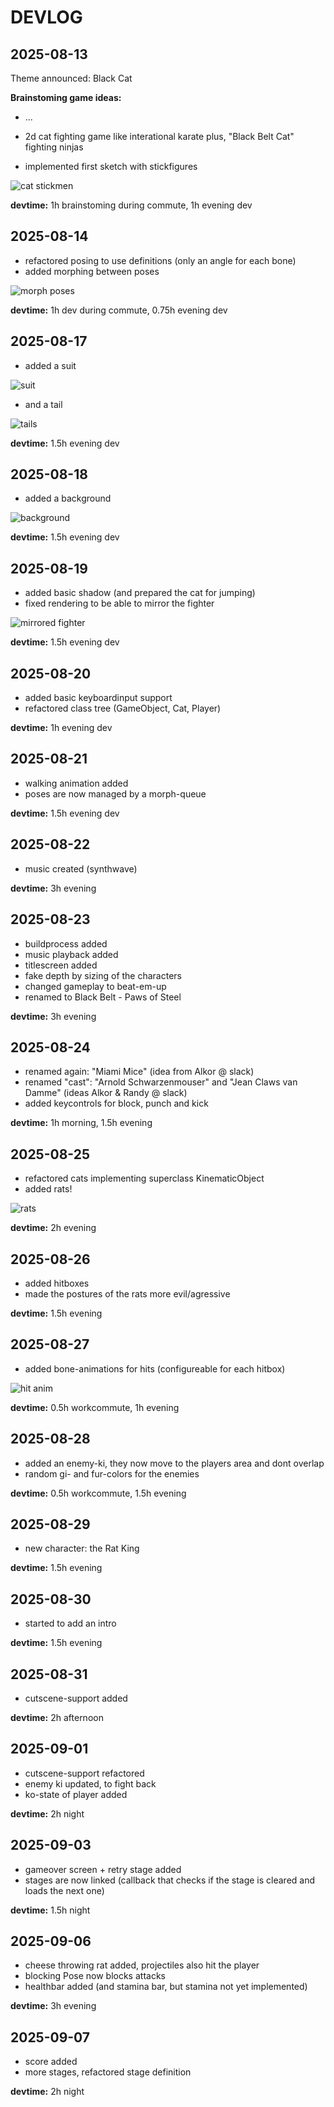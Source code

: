 # DEVLOG

## 2025-08-13  

Theme announced: Black Cat

**Brainstoming game ideas:**

* ...
* 2d cat fighting game like interational karate plus, "Black Belt Cat" fighting ninjas

* implemented first sketch with stickfigures

![cat stickmen](img/001_stickcat_kinematics.png)

**devtime:** 1h brainstoming during commute, 1h evening dev

## 2025-08-14 

* refactored posing to use definitions (only an angle for each bone)
* added morphing between poses

![morph poses](img/002_stick_morph_poses.gif)

**devtime:** 1h dev during commute, 0.75h evening dev

## 2025-08-17

* added a suit 

![suit](img/003_pawrate_suit.gif)

* and a tail

![tails](img/004_now_with_tail.gif)

**devtime:** 1.5h evening dev


## 2025-08-18

* added a background

![background](img/005_background.gif)

**devtime:** 1.5h evening dev

## 2025-08-19

* added basic shadow (and prepared the cat for jumping)
* fixed rendering to be able to mirror the fighter

![mirrored fighter](img/006_mirrored_fighter.gif)

**devtime:** 1.5h evening dev

## 2025-08-20

* added basic keyboardinput support
* refactored class tree (GameObject, Cat, Player)

**devtime:** 1h evening dev

## 2025-08-21

* walking animation added
* poses are now managed by a morph-queue

**devtime:** 1.5h evening dev

## 2025-08-22

* music created (synthwave)

**devtime:** 3h evening


## 2025-08-23

* buildprocess added
* music playback added
* titlescreen added
* fake depth by sizing of the characters
* changed gameplay to beat-em-up
* renamed to Black Belt - Paws of Steel

**devtime:** 3h evening

## 2025-08-24

* renamed again: "Miami Mice" (idea from Alkor @ slack)
* renamed "cast": "Arnold Schwarzenmouser" and "Jean Claws van Damme" (ideas Alkor & Randy @ slack)
* added keycontrols for block, punch and kick

**devtime:** 1h morning, 1.5h evening

## 2025-08-25

* refactored cats implementing superclass KinematicObject
* added rats!

![rats](img/008_rats.png)

**devtime:** 2h evening

## 2025-08-26

* added hitboxes
* made the postures of the rats more evil/agressive

**devtime:** 1.5h evening

## 2025-08-27

* added bone-animations for hits (configureable for each hitbox)

![hit anim](img/010_hit_animations.gif)

**devtime:** 0.5h workcommute, 1h evening

## 2025-08-28

* added an enemy-ki, they now move to the players area and dont overlap
* random gi- and fur-colors for the enemies

**devtime:** 0.5h workcommute, 1.5h evening

## 2025-08-29

* new character: the Rat King

**devtime:** 1.5h evening

## 2025-08-30

* started to add an intro

**devtime:** 1.5h evening

## 2025-08-31

* cutscene-support added

**devtime:** 2h afternoon

## 2025-09-01

* cutscene-support refactored
* enemy ki updated, to fight back
* ko-state of player added

**devtime:** 2h night


## 2025-09-03

* gameover screen + retry stage added
* stages are now linked (callback that checks if the stage is cleared and loads the next one)

**devtime:** 1.5h night


## 2025-09-06

* cheese throwing rat added, projectiles also hit the player
* blocking Pose now blocks attacks
* healthbar added (and stamina bar, but stamina not yet implemented)

**devtime:** 3h evening



## 2025-09-07

* score added
* more stages, refactored stage definition

**devtime:** 2h night
